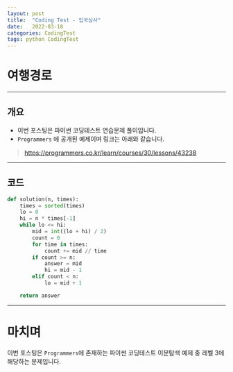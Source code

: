 ```yaml
---
layout: post
title:  "Coding Test - 입국심사"
date:   2022-03-18
categories: CodingTest
tags: python CodingTest
---
```

# 여행경로
---

## 개요

* 이번 포스팅은 파이썬 코딩테스트 연습문제 풀이입니다.
* `Programmers` 에 공개된 예제이며 링크는 아래와 같습니다.

> <https://programmers.co.kr/learn/courses/30/lessons/43238>
    
---
    
## 코드

```python
def solution(n, times):
    times = sorted(times)
    lo = 0
    hi = n * times[-1]
    while lo <= hi:
        mid = int((lo + hi) / 2)
        count = 0
        for time in times:
            count += mid // time
        if count >= n:
            answer = mid
            hi = mid - 1
        elif count < n:
            lo = mid + 1

    return answer
```

---
# 마치며
이번 포스팅은 `Programmers`에 존재하는 파이썬 코딩테스트 이분탐색 예제 중 레벨 3에 해당하는 문제입니다. 